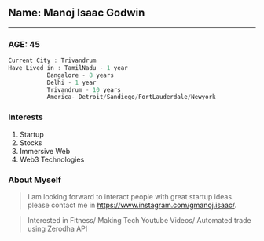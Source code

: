## Name: Manoj Isaac Godwin

---

### AGE: 45

```typescript
Current City : Trivandrum
Have Lived in : TamilNadu - 1 year
           Bangalore - 8 years
           Delhi - 1 year
           Trivandrum - 10 years
           America- Detroit/Sandiego/FortLauderdale/Newyork
```

### Interests

1. Startup
2. Stocks
3. Immersive Web
4. Web3 Technologies

### About Myself

> I am looking forward to interact people with great startup ideas. please contact me in https://www.instagram.com/gmanoj.isaac/.

> Interested in Fitness/ Making Tech Youtube Videos/ Automated trade using Zerodha API
